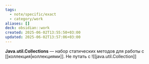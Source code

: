 ```yaml
---
tags:
  - note/specific/exact
  - category/work
aliases: []
deck: obsidian::work
created: 2025-06-02T13:55:50+03:00
updated: 2025-06-02T13:57:06+03:00
---
```


**Java.util.Collections**
—
набор статических методов для работы с [[коллекция|коллекциями]]. Не путать с ![[java.util.Collection]]
